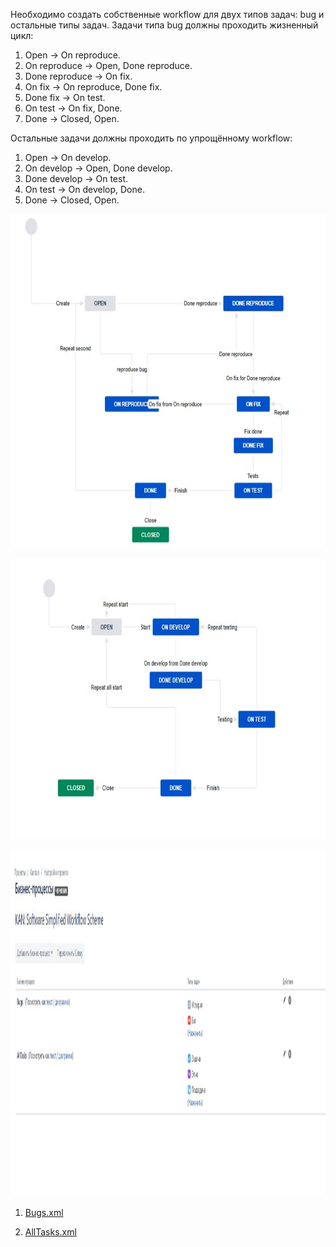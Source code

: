 Необходимо создать собственные workflow для двух типов задач: bug и остальные типы задач. Задачи типа bug должны проходить жизненный цикл:

1. Open -> On reproduce.
2. On reproduce -> Open, Done reproduce.
3. Done reproduce -> On fix.
4. On fix -> On reproduce, Done fix.
5. Done fix -> On test.
6. On test -> On fix, Done.
7. Done -> Closed, Open.

Остальные задачи должны проходить по упрощённому workflow:

1. Open -> On develop.
2. On develop -> Open, Done develop.
3. Done develop -> On test.
4. On test -> On develop, Done.
5. Done -> Closed, Open.



<p align="center">
  <img width="724" height="535" src="./images/1.jpg">
</p>

<p align="center">
  <img width="754" height="448" src="./images/2.jpg">
</p>

<p align="center">
  <img width="1613" height="555" src="./images/3.jpg">
</p>

1) [Bugs.xml](https://github.com/bigorado/ci_dz/blob/main/files/Bugs.xml)

2) [AllTasks.xml](https://github.com/bigorado/ci_dz/blob/main/files/AllTasks.xml)